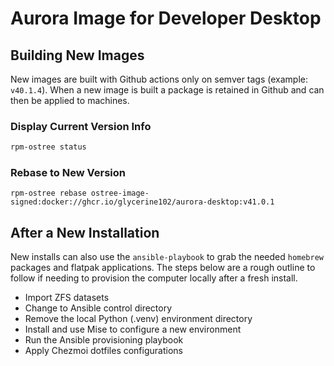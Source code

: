 # Aurora Image for Developer Desktop

## Building New Images

New images are built with Github actions only on semver tags
(example: `v40.1.4`).
When a new image is built a package is retained in Github and can then be applied to machines.

### Display Current Version Info

```bash
rpm-ostree status
```

### Rebase to New Version

```
rpm-ostree rebase ostree-image-signed:docker://ghcr.io/glycerine102/aurora-desktop:v41.0.1
```

## After a New Installation

New installs can also use the `ansible-playbook` to grab the needed `homebrew` packages and flatpak applications.
The steps below are a rough outline to follow if needing to provision the computer locally after a fresh install.

- Import ZFS datasets
- Change to Ansible control directory
- Remove the local Python (.venv) environment directory
- Install and use Mise to configure a new environment
- Run the Ansible provisioning playbook
- Apply Chezmoi dotfiles configurations
